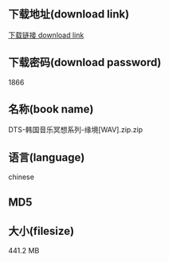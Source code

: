 ## 下载地址(download link)
[下载链接 download link](https://voluble-croquembouche-d321dc.netlify.app/?s=DTS-%E9%9F%A9%E5%9B%BD%E9%9F%B3%E4%B9%90%E5%86%A5%E6%83%B3%E7%B3%BB%E5%88%97-%E7%BC%98%E5%A2%83%5BWAV%5D.zip)

## 下载密码(download password)
1866

## 名称(book name)
DTS-韩国音乐冥想系列-缘境[WAV].zip.zip

## 语言(language)
chinese

## MD5


## 大小(filesize)
441.2 MB
